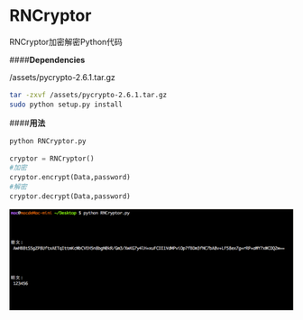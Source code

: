 # RNCryptor
RNCryptor加密解密Python代码


####**Dependencies**

/assets/pycrypto-2.6.1.tar.gz
```bash
tar -zxvf /assets/pycrypto-2.6.1.tar.gz
sudo python setup.py install
```

####**用法**
```bash
python RNCryptor.py
```

```python
cryptor = RNCryptor()
#加密
cryptor.encrypt(Data,password)
#解密
cryptor.decrypt(Data,password)
```


![](assets/markdown-img-paste-20180802133443449.png)
